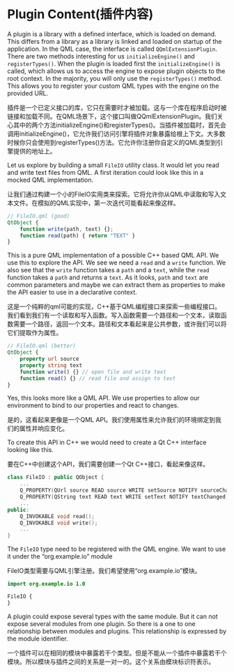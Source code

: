 # Plugin Content(插件内容)

A plugin is a library with a defined interface, which is loaded on demand. This differs from a library as a library is linked and loaded on startup of the application. In the QML case, the interface is called `QQmlExtensionPlugin`. There are two methods interesting for us `initializeEngine()` and `registerTypes()`. When the plugin is loaded first the `initializeEngine()` is called, which allows us to access the engine to expose plugin objects to the root context. In the majority, you will only use the `registerTypes()` method. This allows you to register your custom QML types with the engine on the provided URL.

插件是一个已定义接口的库，它只在需要时才被加载。这与一个库在程序启动时被链接和加载不同。在QML场景下，这个接口叫做QQmlExtensionPlugin。我们关心其中的两个方法initializeEngine()和registerTypes()。当插件被加载时，首先会调用initializeEngine()，它允许我们访问引擎将插件对象暴露给根上下文。大多数时候你只会使用到registerTypes()方法。它允许你注册你自定义的QML类型到引擎提供的地址上。

Let us explore by building a small `FileIO` utility class. It would let you read and write text files from QML. A first iteration could look like this in a mocked QML implementation.

让我们通过构建一个小的FileIO实用类来探索。它将允许你从QML中读取和写入文本文件。在模拟的QML实现中，第一次迭代可能看起来像这样。

```qml
// FileIO.qml (good)
QtObject {
    function write(path, text) {};
    function read(path) { return "TEXT" }
}
```

This is a pure QML implementation of a possible C++ based QML API. We use this to explore the API. We see we need a `read` and a `write` function. We also see that the `write` function takes a `path` and a `text`, while the `read` function takes a `path` and returns a `text`. As it looks, `path` and `text` are common parameters and maybe we can extract them as properties to make the API easier to use in a declarative context.

这是一个纯粹的qml可能的实现，C++基于QML编程接口来探索一些编程接口。我们看到我们有一个读取和写入函数。写入函数需要一个路径和一个文本，读取函数需要一个路径，返回一个文本。路径和文本看起来是公共参数，或许我们可以将它们提取作为属性。

```qml
// FileIO.qml (better)
QtObject {
    property url source
    property string text
    function write() {} // open file and write text 
    function read() {} // read file and assign to text 
}
```

Yes, this looks more like a QML API. We use properties to allow our environment to bind to our properties and react to changes.

是的，这看起来更像是一个QML API。我们使用属性来允许我们的环境绑定到我们的属性并响应变化。

To create this API in C++ we would need to create a Qt C++ interface looking like this.

要在C++中创建这个API，我们需要创建一个Qt C++接口，看起来像这样。

```cpp
class FileIO : public QObject {
    ...
    Q_PROPERTY(QUrl source READ source WRITE setSource NOTIFY sourceChanged)
    Q_PROPERTY(QString text READ text WRITE setText NOTIFY textChanged)
    ...
public:
    Q_INVOKABLE void read();
    Q_INVOKABLE void write();
    ...
}
```

The `FileIO` type need to be registered with the QML engine. We want to use it under the “org.example.io” module

FileIO类型需要与QML引擎注册。我们希望使用“org.example.io”模块。

```qml
import org.example.io 1.0

FileIO {
}
```

A plugin could expose several types with the same module. But it can not expose several modules from one plugin. So there is a one to one relationship between modules and plugins. This relationship is expressed by the module identifier.


一个插件可以在相同的模块中暴露若干个类型。但是不能从一个插件中暴露若干个模块。所以模块与插件之间的关系是一对一的。这个关系由模块标识符表示。